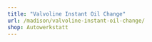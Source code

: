 ```yaml
---
title: "Valvoline Instant Oil Change"
url: /madison/valvoline-instant-oil-change/
shop: Autowerkstatt
---
```

